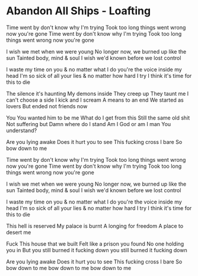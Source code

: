 # Abandon All Ships - Loafting

Time went by don't know why I'm trying
Took too long things went wrong now you're gone
Time went by don't know why I'm trying
Took too long things went wrong now you're gone

I wish we met when we were young
No longer now, we burned up like the sun
Tainted body, mind & soul
I wish we'd known before we lost control

I waste my time on you & no matter what I do
you're the voice inside my head
I'm so sick of all your lies & no matter how hard
I try I think it's time for this to die

The silence it's haunting
My demons inside
They creep up
They taunt me
I can't choose a side
I kick and I scream
A means to an end
We started as lovers
But ended not friends now

You
You wanted him to be me
What do I get from this
Still the same old shit
Not suffering but
Damn where do I stand
Am I God or am I man
You understand?

Are you lying awake
Does it hurt you to see
This fucking cross I bare
So bow down to me

Time went by don't know why I'm trying
Took too long things went wrong now you're gone
Time went by don't know why I'm trying
Took too long things went wrong now you're gone

I wish we met when we were young
No longer now, we burned up like the sun
Tainted body, mind & soul
I wish we'd known before we lost control

I waste my time on you & no matter what I do
you're the voice inside my head
I'm so sick of all your lies & no matter how hard
I try I think it's time for this to die

This hell is reserved
My palace is burnt
A longing for freedom
A place to desert me

Fuck
This house that we built
Felt like a prison you found
No one holding you in
But you still burned it fucking down
you still burned it fucking down

Are you lying awake
Does it hurt you to see
This fucking cross I bare
So bow down to me
bow down to me
bow down to me

